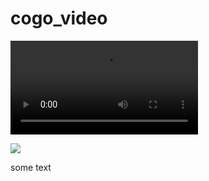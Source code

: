 # cogo_video #

<video src="https://drive.google.com/uc?id=1jBw3nFA4PDBdPMybzEP_hdkRk6wh8jz_.mov" controls="controls" style="max-width: 730px;">
</video>

![](https://drive.google.com/uc?id=1jBw3nFA4PDBdPMybzEP_hdkRk6wh8jz_.mov)

some text
